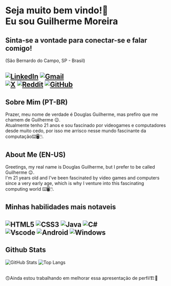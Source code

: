 #  Seja muito bem vindo!👋<br> Eu sou Guilherme Moreira<br>

## Sinta-se a vontade para conectar-se e falar comigo!
(São Bernardo do Campo, SP - Brasil)

[![LinkedIn](https://img.shields.io/badge/LinkedIn-0077B5?style=for-the-badge&logo=linkedin&logoColor=white)](https://www.linkedin.com/in/keeper202/) 
[![Gmail](https://img.shields.io/badge/Gmail-333333?style=for-the-badge&logo=gmail&logoColor=red)](mailto:dguilherme.moreira@gmail.com) <br>
[![X](https://img.shields.io/badge/X-000?style=for-the-badge&logo=x)](https://x.com/zKeeper202)
[![Reddit](https://img.shields.io/badge/Reddit-000?style=for-the-badge&logo=reddit&logoColor=FF4500)](https://www.reddit.com/u/zKeeper202)
[![GitHub](https://img.shields.io/badge/GitHub-100000?style=for-the-badge&logo=github&logoColor=white)](https://github.com/zKeeper202/)
---

## Sobre Mim (PT-BR)
Prazer, meu nome de verdade é Douglas Guilherme, mas prefiro que me chamem de Guilherme 😉.<br>
Atualmente tenho 21 anos e sou fascinado por videogames e computadores desde muito cedo, por isso me arrisco nesse mundo fascinante da computação⌨️🖥️🖱️.

## About Me (EN-US)
Greetings, my real name is Douglas Guilherme, but I prefer to be called Guilherme 😉.<br>
I'm 21 years old and I've been fascinated by video games and computers since a very early age, which is why I venture into this fascinating computing world ⌨️🖥️🖱️.

## Minhas habilidades mais notaveis

![HTML5](https://img.shields.io/badge/HTML5-E34F26?style=for-the-badge&logo=html5&logoColor=white)
![CSS3](https://img.shields.io/badge/CSS3-1572B6?style=for-the-badge&logo=css3&logoColor=white)
![Java](https://img.shields.io/badge/java-%23ED8B00.svg?style=for-the-badge&logo=openjdk&logoColor=white)
![C#](https://img.shields.io/badge/C%23-239120?style=for-the-badge&logo=c-sharp&logoColor=white)<br>
![Vscode](https://img.shields.io/badge/Vscode-007ACC?style=for-the-badge&logo=visual-studio-code&logoColor=white)
![Android](https://img.shields.io/badge/Android-3DDC84?style=for-the-badge&logo=android&logoColor=white)
![Windows](https://img.shields.io/badge/Windows-000?style=for-the-badge&logo=windows&logoColor=2CA5E0)
---

## Github Stats

![GitHub Stats](https://github-readme-stats.vercel.app/api?username=zKeeper202&theme=transparent&bg_color=000&border_color=30A3DC&show_icons=true&icon_color=f3e600&title_color=55EAD4&text_color=FFF) ![Top Langs](https://github-readme-stats-git-masterrstaa-rickstaa.vercel.app/api/top-langs/?username=zKeeper202&layout=compact&bg_color=000&border_color=30A3DC&title_color=55EAD4&text_color=FFF)

<br> 🙃Ainda estou trabalhando em melhorar essa apresentação de perfil🏗️🚧
